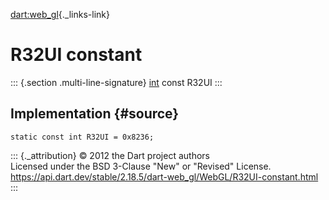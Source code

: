 [dart:web\_gl](../../dart-web_gl/dart-web_gl-library){._links-link}

R32UI constant
==============

::: {.section .multi-line-signature}
[int](../../dart-core/int-class) const R32UI
:::

Implementation {#source}
--------------

``` {.language-dart data-language="dart"}
static const int R32UI = 0x8236;
```

::: {._attribution}
© 2012 the Dart project authors\
Licensed under the BSD 3-Clause \"New\" or \"Revised\" License.\
<https://api.dart.dev/stable/2.18.5/dart-web_gl/WebGL/R32UI-constant.html>
:::

